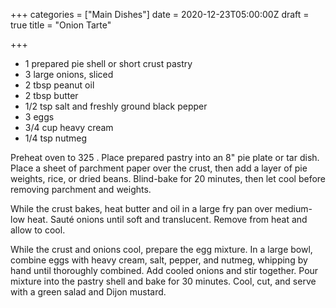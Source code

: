 +++
categories = ["Main Dishes"]
date = 2020-12-23T05:00:00Z
draft = true
title = "Onion Tarte"

+++
* 1 prepared pie shell or short crust pastry 
* 3 large onions, sliced 
* 2 tbsp peanut oil 
* 2 tbsp butter 
* 1/2 tsp salt and freshly ground black pepper 
* 3 eggs 
* 3/4 cup heavy cream 
* 1/4 tsp nutmeg

Preheat oven to 325 . Place prepared pastry into an 8" pie plate or tar dish. Place a sheet of parchment paper over the crust, then add a layer of pie weights, rice, or dried beans. Blind-bake for 20 minutes, then let cool before removing parchment and weights. 

While the crust bakes, heat butter and oil in a large fry pan over medium-low heat. Sauté onions until soft and translucent. Remove from heat and allow to cool. 

While the crust and onions cool, prepare the egg mixture. In a large bowl, combine eggs with heavy cream, salt, pepper, and nutmeg, whipping by hand until thoroughly combined. Add cooled onions and stir together. Pour mixture into the pastry shell and bake for 30 minutes. Cool, cut, and serve with a green salad and Dijon mustard.